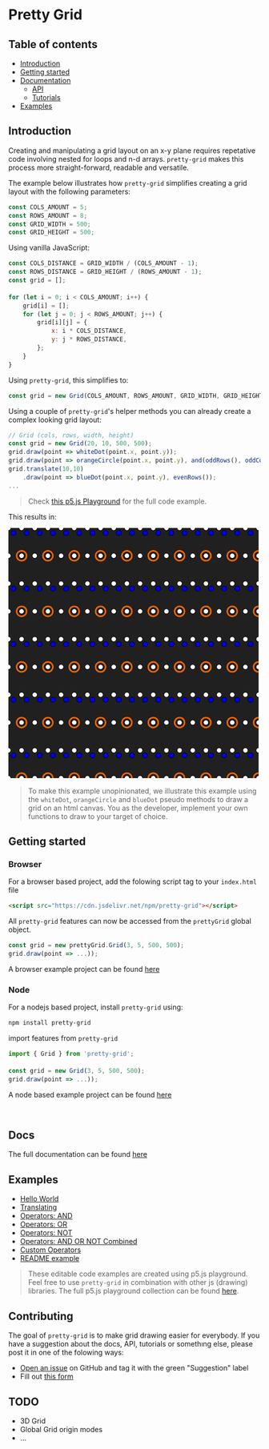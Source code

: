 # Pretty Grid

## Table of contents

-   [Introduction](#introduction)
-   [Getting started](#getting-started)
-   [Documentation](https://github.com/VadimGouskov/pretty-grid/wiki)
    -   [API](https://github.com/VadimGouskov/pretty-grid/wiki/API)
    -   [Tutorials](https://github.com/VadimGouskov/pretty-grid/wiki/tutorials)
-   [Examples](#examples)

## Introduction

Creating and manipulating a grid layout on an x-y plane requires repetative code involving nested for loops and n-d arrays. `pretty-grid` makes this process more straight-forward, readable and versatile.

The example below illustrates how `pretty-grid` simplifies creating a grid layout with the following parameters:

```js
const COLS_AMOUNT = 5;
const ROWS_AMOUNT = 8;
const GRID_WIDTH = 500;
const GRID_HEIGHT = 500;
```

Using vanilla JavaScript:

```js
const COLS_DISTANCE = GRID_WIDTH / (COLS_AMOUNT - 1);
const ROWS_DISTANCE = GRID_HEIGHT / (ROWS_AMOUNT - 1);
const grid = [];

for (let i = 0; i < COLS_AMOUNT; i++) {
    grid[i] = [];
    for (let j = 0; j < ROWS_AMOUNT; j++) {
        grid[i][j] = {
            x: i * COLS_DISTANCE,
            y: j * ROWS_DISTANCE,
        };
    }
}
```

Using `pretty-grid`, this simplifies to:

```js
const grid = new Grid(COLS_AMOUNT, ROWS_AMOUNT, GRID_WIDTH, GRID_HEIGHT);
```

Using a couple of `pretty-grid`'s helper methods you can already create a complex looking grid layout:

```js
// Grid (cols, rows, width, height)
const grid = new Grid(20, 10, 500, 500);
grid.draw(point => whiteDot(point.x, point.y));
grid.draw(point => orangeCircle(point.x, point.y), and(oddRows(), oddCols()));
grid.translate(10,10)
    .draw(point => blueDot(point.x, point.y), evenRows());
...
```

> Check [this p5.js Playground](https://editor.p5js.org/VadimGouskov/sketches/6CiLATPQ2) for the full code example.

This results in:

![intro](assets/intro.png)

> To make this example unopinionated, we illustrate this example using the `whiteDot`, `orangeCircle` and `blueDot` pseudo methods to draw a grid on an html canvas. You as the developer, implement your own functions to draw to your target of choice.

## Getting started

### Browser

For a browser based project, add the folowing script tag to your `index.html` file

```html
<script src="https://cdn.jsdelivr.net/npm/pretty-grid"></script>
```

All `pretty-grid` features can now be accessed from the `prettyGrid` global object.

```js
const grid = new prettyGrid.Grid(3, 5, 500, 500);
grid.draw(point => ...));
```

A browser example project can be found [here](https://github.com/VadimGouskov/pretty-grid/tree/main/examples/browser-simple-p5)

### Node

For a nodejs based project, install `pretty-grid` using:

```bash
npm install pretty-grid
```

import features from `pretty-grid`

```js
import { Grid } from 'pretty-grid';

const grid = new Grid(3, 5, 500, 500);
grid.draw(point => ...));
```

A node based example project can be found [here](https://github.com/VadimGouskov/pretty-grid/tree/main/examples/node-typescript-p5)

<br />

## Docs

The full documentation can be found [here](https://github.com/VadimGouskov/pretty-grid/wiki)

## Examples

-   [Hello World](https://editor.p5js.org/VadimGouskov/sketches/m7-A9JZzn)
-   [Translating](https://editor.p5js.org/VadimGouskov/sketches/z5YkEcAWR)
-   [Operators: AND](https://editor.p5js.org/VadimGouskov/sketches/mp0Y_3N-S)
-   [Operators: OR](https://editor.p5js.org/VadimGouskov/sketches/TsPk41HtS)
-   [Operators: NOT](https://editor.p5js.org/VadimGouskov/sketches/Y8WipTN7U)
-   [Operators: AND OR NOT Combined](https://editor.p5js.org/VadimGouskov/sketches/owm9JDEHe)
-   [Custom Operators](https://editor.p5js.org/VadimGouskov/sketches/mHWaqUVFP)
-   [README example](https://editor.p5js.org/VadimGouskov/sketches/6CiLATPQ2)

> These editable code examples are created using p5.js playground. Feel free to use `pretty-grid` in combination with other js (drawing) libraries. The full p5.js playground collection can be found [here](https://editor.p5js.org/VadimGouskov/collections/1uEQLKloQ).

## Contributing

The goal of `pretty-grid` is to make grid drawing easier for everybody.
If you have a suggestion about the docs, API, tutorials or somethıng else, please post it in one of the folowing ways:

-   [Open an issue](https://github.com/VadimGouskov/pretty-grid/issues) on GitHub and tag it with the green "Suggestion" label
-   Fill out [this form](https://forms.office.com/r/Pz7nQk2iBA)

## TODO

-   3D Grid
-   Global Grid origin modes
-   ...
